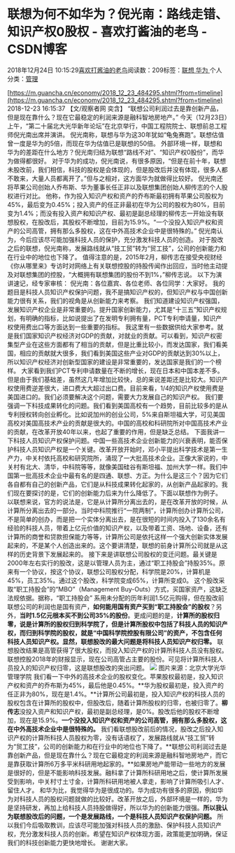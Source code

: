 
# 联想为何不如华为？倪光南：路线走错、知识产权0股权 - 喜欢打酱油的老鸟 - CSDN博客


2018年12月24日 10:15:29[喜欢打酱油的老鸟](https://me.csdn.net/weixin_42137700)阅读数：209标签：[联想																](https://so.csdn.net/so/search/s.do?q=联想&t=blog)[华为																](https://so.csdn.net/so/search/s.do?q=华为&t=blog)[
							](https://so.csdn.net/so/search/s.do?q=联想&t=blog)个人分类：[管理																](https://blog.csdn.net/weixin_42137700/article/category/8322955)


[https://m.guancha.cn/economy/2018_12_23_484295.shtml?from=timeline](https://m.guancha.cn/economy/2018_12_23_484295.shtml?from=timeline)
2018-12-23 16:15:37
【文/观察者网 奕含】
“联想公司利润过去是靠创新产品，但是现在靠什么？现在它最稳定的利润来源是融科智地房地产。”
今天（12月23日）上午，“第二十届北大光华新年论坛”在北京举行，中国工程院院士、联想前总工程师倪光南出席并演讲。
倪光南称，联想与华为这30年犹如“龟兔赛跑”。联想估值曾一度是华为的5倍，而现在华为估值已是联想的50倍。
外部环境一样，联想和华为的差距在什么地方？倪光南归结为联想“路线不对”、“知识产权0股份”，而华为做得都很好。
对于华为的成功，倪光南说，有很多原因，“但是在前十年，联想未股改前，我们相信，科技的股权是会体现的，但是股改后并没有体现，很多人都不敢来，大量人员都离开了。”但与之相对，这方面华为就做得比较好。
倪光南还将苹果公司创始人乔布斯、华为董事长任正非以及联想集团创始人柳传志的个人股权进行对比。
他称，作为投入知识产权和资产的乔布斯最初拥有苹果公司股权为45%，最后变为0.45%；投入资产的任正非最初在华为公司的股权为80%，目前变为1.4%；而没有投入资产和知识产权、最初是副总经理的柳传志一开始没有联想股权，在股改后，其股权不断增加，目前为15.9%。“一个没投入知识产权和资产的公司高管，拥有那么多股权，这在中外高技术企业中是很特殊的。”
倪光南认为，今后应该尽可能加强科技人员的保护，充分激发科技人员的创造。
对于股改之后的联想，倪光南称，发展路线就从“技工贸”转为“贸工技”，公司的创新能力和在行业中的地位也下降了。
值得注意的是，2015年2月，柳传志在接受央视财经《你从哪里来》专访时对网络上有关联想控股的持股传闻作出回应，当时他主动提及对联想集团的控股，“大概拥有联想集团的股份不到1%，”柳传志说。
以下为演讲速记，经专家审核：
倪光南：各位嘉宾、各位老师、各位同学：大家好。
我的题目是科技人员知识产权保护问题，我不是搞知识产权的，但知识产权与中国创新能力很有关系，我们的视角是从创新能力来考察。
我们知道建设知识产权强国，发展知识产权企业是非常重要的。提升国家创新能力，尤其是“十三五”知识产权规划，有明确的指标，比如说提出了在发明专利拥有量，PCT专利申请量，知识产权使用费出口等方面达到一些重要的指标。
我这里有一些数据供给大家参考。就是我们国家知识产权经济对GDP的贡献，对就业的贡献。可以看到，知识产权密集型产业在这些方面都有了相当的贡献，但是比重比较小，而发达国家，我们看美国，相应的贡献就大很多，我们看到美国这些产业对GDP的贡献达到30%以上，所以知识产权经济对创新型国家的建设是非常重要的，发达国家是我们的一个榜样。
大家看到我们PCT专利申请数量在不断的增长，现在日本和中国本差不多。但是由于我们基础差，虽然这几年增加比较快，总的来说差距还是比较大。知识产权使用费逆差很大，进口费大大超过出口费。目前来看，1/4的知识产权使用费是美国进口的。我们必须要解决这个问题，需要大力发展自己的知识产权。
我们要强调一下科技成果转化的问题。我们看到美国高校有一个趋势，目前比较多的是从专利授权转向创业孵化。比如说加州的创业公司，5%来自斯坦福大学，可见美国高校对美国高技术产业的贡献是很大的。中国的高校和科研院所对中国高技术产业的贡献，在改革开放40年以来，也起了重要的作用，但是缺乏总结。
下面我讲一下科技人员知识产权保护问题。中国一些高技术企业创新能力的兴衰表明，能否保护科技人员知识产权是一个关键。改革开放开始时，邓小平提出科学技术是第一生产力，中关村依托高校和研究院所，涌现了一大批高技术企业。正像大家说的，中关村有北大、清华，中科院等等，就像美国硅谷有斯坦福、加州大学一样。我们中国第一批高技术企业中最有名的是四通、联想、方正。为什么是这三个？因为它们各自都有自己的创新产品，它们是从科技成果转化起家的，从创新产品起家的。我们现在要探讨的是，它们的创新能力后来为什么降低了。下面以联想作为例子。
以联想来说，官方的说法是，它是从计算所分离出去的，是在改革开放的时候，从计算所分离出去的一部分。当时中科院推行“一院两制”，计算所创办计算所公司，不是简单的创办，而是把一个实体分离出去，是在很短的时间内投入了130余名有经验的科技人员，带着上亿元价值的知识产权，以及带着工资、场地、设备，还有计算所的商誉和贷款担保能力等等，计算所公司是依托这样一个强大创新实体发展起来的，不是某个人创造出来的。这个要讲清楚，联想的前身计算所公司就是从这样的历史背景下发展起来的。
接下来是讲联想公司股权的变迁问题。最关键是2000年左右实行的股改，这是以管理人员为主，通过“职工持股会”持股35%。原来有一个协议，按这个协议，联想公司股权分配，科学院是20%，计算机是45%，员工35%。通过这个股改，科学院变成65%，计算所变成0。
这个股改采取“职工持股会”的“MBO”（Management Buy-Outs）方式，买国家资产，这缺乏法规依据。据称，“职工持股会” 系用未分配的历年利润1.5亿元购得，但在股改前联想公司的利润也是国有资产，**如何能用国有资产买到“职工持股会”的股权**？另外，**当时1.5亿元根本买不到公司35%的股份**。更成问题的是，**计算所的股权归零，说是计算所的股权归到科学院了，但是计算所股权中包括了科技人员的知识产权，而归到科学院的股权，就是“中国科学院控股有限公司”的资产，不包含任何科技人员知识产权。显然，联想股改的最大问题是将科技人员知识产权归零。**
联想股改结果是高管获得了很大股权，而投入知识产权的计算所科技人员没有股权。联想控股2018年的财报显示，现在公司高管占主要的股份。可见将计算所科技人员投入的知识产权归零，这是联想股改的突出问题。
![](https://img-blog.csdnimg.cn/20181224101509485.png?x-oss-process=image/watermark,type_ZmFuZ3poZW5naGVpdGk,shadow_10,text_aHR0cHM6Ly9ibG9nLmNzZG4ubmV0L3dlaXhpbl80MjEzNzcwMA==,size_16,color_FFFFFF,t_70)
图片来源：北京大学光华管理学院
我们看一下中外的高技术企业的股权变化。苹果股权最初是，投入知识产权和资产的乔布斯为45%，最后他是0.45%。**华为股权最初是，投入资产的任正非为80%，现在是1.4%。**计算所公司最初是，投入知识产权的科技人员的股权包含在计算所的股权中，但股改后，随着计算所股权的归零，也被归零了。**柳传志**没投入资产和知识产权，最初是副总经理，是0%。股改后他的股权不断增加，现在是15.9%。**一个没投入知识产权和资产的公司高管，拥有那么多股权，这在中外高技术企业中是很特殊的。**
我们看联想股改前后的情况，股改之后投入知识产权的计算所科技人员股权为零，没有话语权了，发展路线就从“技工贸”转为“贸工技”，公司的创新能力和在行业中的地位也下降了。**联想公司利润过去是靠创新产品，但是现在靠什么？现在它最稳定的利润来源是融科智地房地产，而它是靠获取计算所6万多平米科研用地起家的。**如果房地产能带动一些地方的发展是很好的，但是不能影响科技发展。融科拿了计算所科研用地之后，使计算所发展受到影响，中关村寸土寸金，计算所科研用地被人拿走，影响了计算所吸引人才、留住人才。
和华为比，我觉得华为是很成功的。华为成功有很多的原因，例如华为对科技人员的股权问题就做的比较好。改革开放之后，外部环境是一样的，华为是坚持研发，再加上给科技人员持股做得好，所以华为的创新能力很强。**所以我认为联想股改后的问题，一个是发展路线，一个是科技人员知识产权保护问题。**
所以我们今后吸取教训，应该尽可能加强对科技人员的激励、保护科技人员知识产权，充分激发科技人员的创新。希望在知识产权体现方面，政策能更加明确，保证我们的科技创新能力更快地增长。
谢谢大家。

